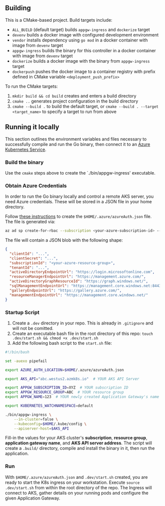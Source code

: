 ## Building

This is a CMake-based project. Build targets include:

- `ALL_BUILD` (default target) builds `appgw-ingress` and `dockerize` target
- `devenv` builds a docker image with configured development environment
- `vendor` installs dependency using `go mod` in a docker container with image from `devenv` target
- `appgw-ingress` builds the binary for this controller in a docker container with image from `devenv` target
- `dockerize` builds a docker image with the binary from `appgw-ingress` target
- `dockerpush` pushes the docker image to a container registry with prefix defined in CMake variable `<deployment_push_prefix>`

To run the CMake targets:

1. `mkdir build && cd build` creates and enters a build directory
2. `cmake ..` generates project configuration in the build directory
3. `cmake --build .` to build the default target,
    or `cmake --build . --target <target_name>` to specify a target to run from above


## Running it locally
This section outlines the environment variables and files necessary to successfully compile and run the Go binary, then connect it to an [Azure Kubernetes Service](https://docs.microsoft.com/en-us/azure/aks/intro-kubernetes).

### Build the binary
Use the `cmake` steps above to create the `./bin/appgw-ingress' executable.

### Obtain Azure Credentials

In order to run the Go binary locally and control a remote AKS server, you need Azure credentials. These will be stored in a JSON file in your home directory.

Follow [these instructions](https://docs.microsoft.com/en-us/dotnet/api/overview/azure/containerinstance?view=azure-dotnet#authentication) to create the `$HOME/.azure/azureAuth.json` file. The file is generated via:
```bash
az ad sp create-for-rbac --subscription <your-azure-subscription-id> --sdk-auth > $HOME/.azure/azureAuth.json
```
The file will contain a JSON blob with the following shape:
```json
{
  "clientId": "...",
  "clientSecret": "...",
  "subscriptionId": "<your-azure-resource-group>",
  "tenantId": "...",
  "activeDirectoryEndpointUrl": "https://login.microsoftonline.com",
  "resourceManagerEndpointUrl": "https://management.azure.com/",
  "activeDirectoryGraphResourceId": "https://graph.windows.net/",
  "sqlManagementEndpointUrl": "https://management.core.windows.net:8443/",
  "galleryEndpointUrl": "https://gallery.azure.com/",
  "managementEndpointUrl": "https://management.core.windows.net/"
}
```

### Startup Script
1. Create a `.dev` directory in your repo. This is already in `.gitignore` and will not be comitted.
1. Create an executable bash file in the root directory of this repo: `touch .dev/start.sh && chmod +x .dev/start.sh`
1. Add the following bash script to the `start.sh` file:
```bash
#!/bin/bash

set -auexo pipefail

export AZURE_AUTH_LOCATION=$HOME/.azure/azureAuth.json

export AKS_API="abc.westus2.azmk8s.io"  # YOUR AKS API Server

export APPGW_SUBSCRIPTION_ID=XYZ  # YOUR subscription ID
export APPGW_RESOURCE_GROUP=ABC  # YOUR resource group
export APPGW_NAME=123  # YOUR newly created Application Gateway's name

export KUBERNETES_WATCHNAMESPACE=default

./bin/appgw-ingress \
    --in-cluster=false \
    --kubeconfig=$HOME/.kube/config \
    --apiserver-host=$AKS_API

```
Fill-in the values for your AKS cluster's **subscription**, **resource group**, **application gateway name**, and **AKS API server address**. The script will create a `.build/` directory, compile and install the binary in it, then run the application.

### Run
With `$HOME/.azure/azureAuth.json` and `.dev/start.sh` created, you are ready to start the K8s ingress on your workstation. Execute `source .dev/start.sh` from within the root directory of the repo. The Ingress will connect to AKS, gather details on your running pods and configure the given Application Gateway.
